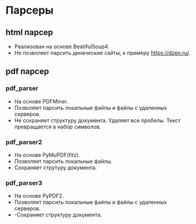 # Парсеры

## html парсер
- Реализован на основе BeatifulSoup4.
- Не позволяет парсить диначеские сайты, к примеру https://dzen.ru/.

## pdf парсер

### pdf_parser
- На основе PDFMiner.
- Позволяет парсить локальные файлы и файлы с удаленных серверов.
- Не сохраняет структуру документа. Удаляет все пробелы. Текст превращается в набор символов.

### pdf_parser2
- На основе PyMuPDF(fitz).
- Позволяет парсить локальные файлы.
- Сохраняет струтуру документа.

### pdf_parser3
- На основе PyPDF2.
- Позволяет парсить локальные файлы и файлы с удаленных серверов.
- -Сохраняет структуру документа.
